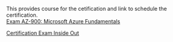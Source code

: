 
This provides course for the cetification and link to schedule the certification.  
[Exam AZ-900: Microsoft Azure Fundamentals](https://docs.microsoft.com/en-us/learn/certifications/exams/az-900)

[Certification Exam Inside Out](https://www.youtube.com/watch?v=_hVjrFmIliw&list=PL-_eg3KN3l1r6-IGKAs-vupWm2qB8Ow8l&index=14)

